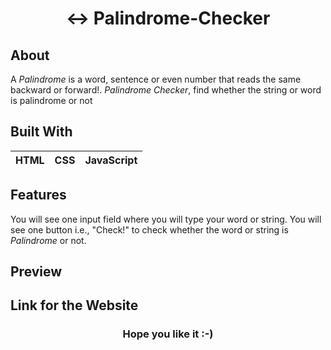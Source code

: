 <h1 align="Center"> ↔️ Palindrome-Checker</h1>

## About
A _Palindrome_ is a word, sentence or even number that reads the same backward or forward!. _Palindrome Checker_, find whether the string or word is palindrome or not

## Built With
|HTML |CSS |JavaScript |
|--- |--- |--- |

## Features
You will see one input field where you will type your word or string. You will see one button i.e., "Check!" to check whether the word or string is _Palindrome_ or not.

## Preview
<img align="left" src="">
<img align="right" src="">

## Link for the Website


<h3 align="Center">Hope you like it :-)</h3>
